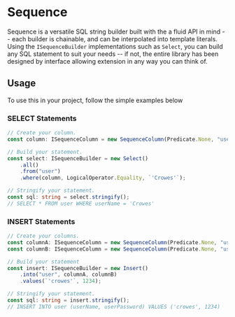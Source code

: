 # Sequence
Sequence is a versatile SQL string builder built with the a fluid API in mind -- each builder is chainable, and can be interpolated into template literals. Using the `ISequenceBuilder` implementations such as `Select`, you can build any SQL statement to suit your needs -- if not, the entire library has been designed by interface allowing extension in any way you can think of.

## Usage
To use this in your project, follow the simple examples below

### SELECT Statements
```typescript
// Create your column.
const column: ISequenceColumn = new SequenceColumn(Predicate.None, "userName");

// Build your statement.
const select: ISequenceBuilder = new Select()
    .all()
    .from("user")
    .where(column, LogicalOperator.Equality, `'Crowes'`);

// Stringify your statement.
const sql: string = select.stringify();
// SELECT * FROM user WHERE userName = 'Crowes'
```
### INSERT Statements
```typescript
// Create your columns.
const columnA: ISequenceColumn = new SequenceColumn(Predicate.None, "userName")
const columnB: ISequenceColumn = new SequenceColumn(Predicate.None, "userPassword")

// Build your statement
const insert: ISequenceBuilder = new Insert()
    .into("user", columnA, columnB)
    .values(`'crowes'`, 1234);

// Stringify your statement.
const sql: string = insert.stringify();
// INSERT INTO user (userName, userPassword) VALUES ('crowes', 1234)
```
